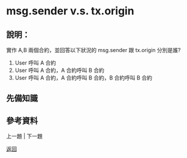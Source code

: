# msg.sender v.s. tx.origin


## 說明：
實作 A,B 兩個合約，並回答以下狀況的 msg.sender 跟 tx.origin 分別是誰? 
1. User 呼叫 A 合約 
2. User 呼叫 A 合約，A 合約呼叫 B 合約 
3. User 呼叫 A 合約，A 合約呼叫 B 合約，B 合約呼叫 B 合約


## 先備知識

## 參考資料

上一題 | 下一題

[返回](./README.md)




